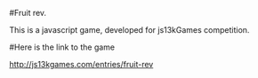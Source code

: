 #Fruit rev.

This is a javascript game, developed for js13kGames competition.

#Here is the link to the game

http://js13kgames.com/entries/fruit-rev
